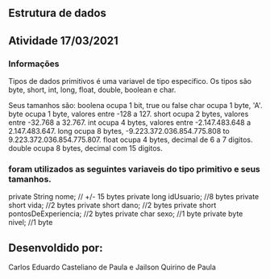 ## Estrutura de dados
## Atividade 17/03/2021

### Informações
Tipos de dados primitivos é uma variavel de tipo especifico.
Os tipos são byte, short, int, long, float, double, boolean e char.

Seus tamanhos são:
boolena ocupa 1 bit, true ou false
char ocupa 1 byte, 'A'.
byte ocupa 1 byte, valores entre -128 a 127.
short ocupa 2 bytes, valores entre -32.768 a 32.767.
int ocupa 4 bytes, valores entre -2.147.483.648 a 2.147.483.647.
long ocupa 8 bytes, -9.223.372.036.854.775.808 to 9.223.372.036.854.775.807.
float ocupa 4 bytes, decimal de 6 a 7 digitos.
double ocupa 8 bytes, decimal com 15 digitos.

### foram utilizados as seguintes variaveis do tipo primitivo e seus tamanhos.
private String nome; // +/- 15 bytes
private long idUsuario; //8 bytes
private short vida; //2 bytes
private short dano;  //2 bytes
private short pontosDeExperiencia; //2 bytes
private char sexo; //1 byte
private byte nivel; //1 byte


## Desenvoldido por:
Carlos Eduardo Casteliano de Paula e 
Jailson Quirino de Paula